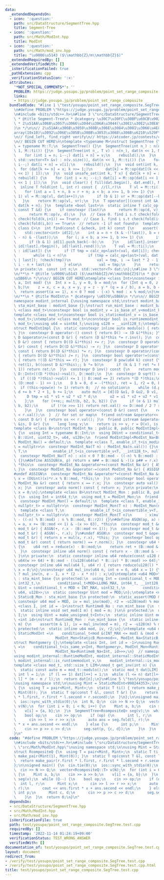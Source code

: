 ```yaml
---
data:
  _extendedDependsOn:
  - icon: ':question:'
    path: src/DataStructure/SegmentTree.hpp
    title: Segment-Tree
  - icon: ':question:'
    path: src/Math/ModInt.hpp
    title: ModInt
  - icon: ':question:'
    path: src/Math/mod_inv.hpp
    title: "\u9006\u5143 ($\\mathbb{Z}/m\\mathbb{Z}$)"
  _extendedRequiredBy: []
  _extendedVerifiedWith: []
  _isVerificationFailed: true
  _pathExtension: cpp
  _verificationStatusIcon: ':x:'
  attributes:
    '*NOT_SPECIAL_COMMENTS*': ''
    PROBLEM: https://judge.yosupo.jp/problem/point_set_range_composite
    links:
    - https://judge.yosupo.jp/problem/point_set_range_composite
  bundledCode: "#line 1 \"test/yosupo/point_set_range_composite.SegTree.test.cpp\"\
    \n#define PROBLEM \"https://judge.yosupo.jp/problem/point_set_range_composite\"\
    \n#include <bits/stdc++.h>\n#line 3 \"src/DataStructure/SegmentTree.hpp\"\n/**\n\
    \ * @title Segment-Tree\n * @category \u30C7\u30FC\u30BF\u69CB\u9020\n * O(logN)\n\
    \ * 2\u51AA\u306B\u3057\u3066\u3044\u306A\u3044(\u30E1\u30E2\u30EA\u7BC0\u7D04\
    )\n */\n\n// 2\u51AA\u306B\u3059\u308B\u306E\u3084\u3081\u3066\u4E8C\u6B21\u5143\
    array(10x10)\u3092\u306E\u305B\u308B\u3053\u3068\u306B\u6210\u529F\n// https://atcoder.jp/contests/arc027/tasks/arc027_4\n\
    \n// find_left, find_right verify\n// https://atcoder.jp/contests/code-festival-2014-qualb/tasks/code_festival_qualB_d\n\
    \n// BEGIN CUT HERE\n\ntemplate <typename M>\nstruct SegmentTree {\n  using T\
    \ = typename M::T;\n  SegmentTree() {}\n  SegmentTree(int n_) : n(n_), dat(n <<\
    \ 1, M::ti()) {}\n  SegmentTree(int n_, T v) : n(n_), dat(n << 1, M::ti()) {\n\
    \    for (int i = n; i--;) dat[i + n] = v;\n    rebuild();\n  }\n  SegmentTree(const\
    \ std::vector<T> &v) : n(v.size()), dat(n << 1, M::ti()) {\n    for (int i = n;\
    \ i--;) dat[i + n] = v[i];\n    rebuild();\n  }\n  void set(int k, T x) {\n  \
    \  for (dat[k += n] = x; k >>= 1;)\n      dat[k] = M::op(dat[(k << 1) | 0], dat[(k\
    \ << 1) | 1]);\n  }\n  void unsafe_set(int k, T x) { dat[k + n] = x; }\n  void\
    \ rebuild() {\n    for (int i = n; --i;) dat[i] = M::op(dat[i << 1 | 0], dat[i\
    \ << 1 | 1]);\n  }\n  void clear() { fill(dat.begin(), dat.end(), M::ti()); }\n\
    \  inline T fold(int l, int r) const {  //[l,r)\n    T vl = M::ti(), vr = M::ti();\n\
    \    for (int a = l + n, b = r + n; a < b; a >>= 1, b >>= 1) {\n      if (a &\
    \ 1) vl = M::op(vl, dat[a++]);\n      if (b & 1) vr = M::op(dat[--b], vr);\n \
    \   }\n    return M::op(vl, vr);\n  }\n  T operator[](const int &k) const { return\
    \ dat[k + n]; }\n  template <bool last>\n  static inline T calc_op(const T &v,\
    \ const T &d) {\n    if constexpr (last)\n      return M::op(d, v);\n    else\n\
    \      return M::op(v, d);\n  }\n  // Case 0. find i s.t check(fold(k,i)) == False,\
    \ check(fold(k,i+1)) == True\n  // Case 1. find i s.t check(fold(i+1,b)) == False,\
    \ check(fold(i,b)) == True\n  // return -1 if not found\n  template <bool last,\
    \ class C>\n  int find(const C &check, int k) const {\n    assert(!check(M::ti()));\n\
    \    std::vector<int> id[2];\n    int a = n + (k & -(!last)), b = n + n + ((k\
    \ - n) & -(last));\n    for (; a < b; a >>= 1, b >>= 1) {\n      if (a & 1) id[0].push_back(a++);\n\
    \      if (b & 1) id[1].push_back(--b);\n    }\n    id[last].insert(id[last].end(),\
    \ id[!last].rbegin(), id[!last].rend());\n    T val = M::ti();\n    for (int i\
    \ : id[last]) {\n      if (T tmp = calc_op<last>(val, dat[i]); check(tmp)) {\n\
    \        while (i < n)\n          if (tmp = calc_op<last>(val, dat[i = i << 1\
    \ | last]); !check(tmp))\n            val = tmp, i -= last * 2 - 1;\n        return\
    \ i - n + last;\n      } else\n        val = tmp;\n    }\n    return -1;\n  }\n\
    \n private:\n  const int n;\n  std::vector<T> dat;\n};\n#line 3 \"src/Math/mod_inv.hpp\"\
    \n/**\n * @title \u9006\u5143 ($\\mathbb{Z}/m\\mathbb{Z}$)\n * @category \u6570\
    \u5B66\n */\n\n// BEGIN CUT HERE\ntemplate <class Int>\nconstexpr inline Int mod_inv(Int\
    \ a, Int mod) {\n  Int x = 1, y = 0, b = mod;\n  for (Int q = 0, z = 0, c = 0;\
    \ b;)\n    z = x, c = a, x = y, y = z - y * (q = a / b), a = b, b = c - b * q;\n\
    \  return assert(a == 1), x < 0 ? mod - (-x) % mod : x % mod;\n}\n#line 4 \"src/Math/ModInt.hpp\"\
    \n/**\n * @title ModInt\n * @category \u6570\u5B66\n */\n\n// BEGIN CUT HERE\n\
    namespace modint_internal {\nusing namespace std;\nstruct modint_base {};\nstruct\
    \ sta_mint_base : modint_base {};\nstruct run_mint_base : modint_base {};\ntemplate\
    \ <class mod_t>\nconstexpr bool is_modint_v = is_base_of_v<modint_base, mod_t>;\n\
    template <class mod_t>\nconstexpr bool is_staticmodint_v = is_base_of_v<sta_mint_base,\
    \ mod_t>;\ntemplate <class mod_t>\nconstexpr bool is_runtimemodint_v = is_base_of_v<run_mint_base,\
    \ mod_t>;\nusing u64 = uint64_t;\nusing u128 = __uint128_t;\ntemplate <class D>\n\
    struct ModIntImpl {\n  static constexpr inline auto modulo() { return D::mod;\
    \ }\n  constexpr D operator-() const { return D() -= (D &)*this; }\n  constexpr\
    \ D &operator/=(const D &r) { return (D &)*this *= r.inv(); }\n  constexpr D operator+(const\
    \ D &r) const { return D((D &)*this) += r; }\n  constexpr D operator-(const D\
    \ &r) const { return D((D &)*this) -= r; }\n  constexpr D operator*(const D &r)\
    \ const { return D((D &)*this) *= r; }\n  constexpr D operator/(const D &r) const\
    \ { return D((D &)*this) /= r; }\n  constexpr bool operator!=(const D &r) const\
    \ { return !((D &)*this == r); }\n  constexpr D pow(u64 k) const {\n    for (D\
    \ ret(1), b((const D &)*this);; b *= b)\n      if (k & 1 ? ret *= b : 0; !(k >>=\
    \ 1)) return ret;\n  }\n  constexpr D inv() const {\n    return mod_inv<typename\
    \ D::Int>(((D *)this)->val(), D::mod);\n  }\n  constexpr D sqrt() const {\n  \
    \  if (((D *)this)->val() <= 1 || D::mod == 2) return *(D *)this;\n    u64 e =\
    \ (D::mod - 1) >> 1;\n    D b = 0, d = -(*this), ret = 1, r2 = 0, b2 = 1;\n  \
    \  if (this->pow(e) != 1) return 0;  // no solution\n    while (d.pow(e) == 1)\
    \ d += b * 2 + 1, b += 1;\n    auto mult = [d](D &u1, D &u2, D v1, D v2) {\n \
    \     D tmp = u1 * v1 + u2 * v2 * d;\n      u2 = u1 * v2 + u2 * v1, u1 = tmp;\n\
    \    };\n    for (++e;; mult(b, b2, b, b2)) {\n      if (e & 1) mult(ret, r2,\
    \ b, b2);\n      if (!(e >>= 1)) return ret.val() <= D::mod / 2 ? ret : -ret;\n\
    \    }\n  }\n  constexpr bool operator<(const D &r) const {\n    return ((D *)this)->val()\
    \ < r.val();\n  }  // for set or map\n  friend ostream &operator<<(ostream &os,\
    \ const D &r) { return os << r.val(); }\n  friend istream &operator>>(istream\
    \ &is, D &r) {\n    long long v;\n    return is >> v, r = D(v), is;\n  }\n};\n\
    template <class B>\nstruct ModInt_Na : public B, public ModIntImpl<ModInt_Na<B>>\
    \ {\n  using Int = typename B::Int;\n  using DUint = conditional_t<is_same_v<typename\
    \ B::Uint, uint32_t>, u64, u128>;\n  friend ModIntImpl<ModInt_Na<B>>;\n  constexpr\
    \ ModInt_Na() = default;\n  template <class T, enable_if_t<is_modint_v<T>, nullptr_t>\
    \ = nullptr>\n  constexpr ModInt_Na(T n) : ModInt_Na(n.val()) {}\n  template <class\
    \ T,\n            enable_if_t<is_convertible_v<T, __int128_t>, nullptr_t> = nullptr>\n\
    \  constexpr ModInt_Na(T n) : x(n < 0 ? B::mod - ((-n) % B::mod) : n % B::mod)\
    \ {}\n#define ASSIGN(m, p) return x m## = B::mod & -((x p## = r.x) >= B::mod),\
    \ *this\n  constexpr ModInt_Na &operator+=(const ModInt_Na &r) { ASSIGN(-, +);\
    \ }\n  constexpr ModInt_Na &operator-=(const ModInt_Na &r) { ASSIGN(+, -); }\n\
    #undef ASSIGN\n  constexpr ModInt_Na &operator*=(const ModInt_Na &r) {\n    return\
    \ x = (DUint)(x)*r.x % B::mod, *this;\n  }\n  constexpr bool operator==(const\
    \ ModInt_Na &r) const { return x == r.x; }\n  constexpr auto val() const { return\
    \ x; }\n  constexpr auto norm() const { return x; }\n\n private:\n  typename B::Uint\
    \ x = 0;\n};\ntemplate <class B>\nstruct ModInt_Mon : public B, public ModIntImpl<ModInt_Mon<B>>\
    \ {\n  using Int = int64_t;\n  using mod_t = ModInt_Mon;\n  friend ModIntImpl<ModInt_Mon<B>>;\n\
    \  constexpr ModInt_Mon() = default;\n  template <class T, enable_if_t<is_modint_v<T>,\
    \ nullptr_t> = nullptr>\n  constexpr ModInt_Mon(T n) : ModInt_Mon(n.val()) {}\n\
    \  template <class T,\n            enable_if_t<is_convertible_v<T, __int128_t>,\
    \ nullptr_t> = nullptr>\n  constexpr ModInt_Mon(T n)\n      : x(mul(n < 0 ? B::mod\
    \ - ((-n) % B::mod) : n % B::mod, B::r2)) {}\n#define ASGN(op, a) return x op##\
    \ = a, x += (B::mod << 1) & -(x >> 63), *this\n  constexpr mod_t &operator+=(const\
    \ mod_t &r) { ASGN(+, r.x - (B::mod << 1)); }\n  constexpr mod_t &operator-=(const\
    \ mod_t &r) { ASGN(-, r.x); }\n#undef ASGN\n  constexpr mod_t &operator*=(const\
    \ mod_t &r) { return x = mul(x, r.x), *this; }\n  constexpr bool operator==(const\
    \ mod_t &r) const { return norm() == r.norm(); }\n  constexpr u64 val() const\
    \ {\n    u64 ret = reduce(x) - B::mod;\n    return ret + (B::mod & -(ret >> 63));\n\
    \  }\n  constexpr inline u64 norm() const { return x - (B::mod & -(x >= B::mod));\
    \ }\n\n private:\n  static constexpr inline u64 reduce(const u128 &w) {\n    return\
    \ u64(w >> 64) + B::mod - ((u128(u64(w) * B::iv) * B::mod) >> 64);\n  }\n  static\
    \ constexpr inline u64 mul(u64 l, u64 r) { return reduce(u128(l) * r); }\n  u64\
    \ x = 0;\n};\nconstexpr u64 mul_inv(u64 n, int e = 6, u64 x = 1) {\n  return e\
    \ ? mul_inv(n, e - 1, x * (2 - x * n)) : x;\n}\ntemplate <u64 MOD>\nstruct StaticB_Na\
    \ : sta_mint_base {\n protected:\n  using Int = conditional_t < MOD < INT_MAX,\
    \ int32_t,\n        conditional_t<MOD<LLONG_MAX, int64_t, __int128_t>>;\n  using\
    \ Uint = conditional_t < MOD < INT_MAX, uint32_t,\n        conditional_t<MOD<LLONG_MAX,\
    \ u64, u128>>;\n  static constexpr Uint mod = MOD;\n};\ntemplate <u64 MOD>\nstruct\
    \ StaticB_Mon : sta_mint_base {\n protected:\n  static_assert(MOD & 1);\n  static\
    \ constexpr u64 mod = MOD, iv = mul_inv(mod), r2 = -u128(mod) % mod;\n};\ntemplate\
    \ <class I, int id = -1>\nstruct RuntimeB_Na : run_mint_base {\n  static_assert(is_integral_v<I>);\n\
    \  static inline void set_mod(I m) { mod = m; }\n\n protected:\n  using Int =\
    \ I;\n  using Uint = make_unsigned_t<Int>;\n  static inline Uint mod;\n};\ntemplate\
    \ <int id>\nstruct RuntimeB_Mon : run_mint_base {\n  static inline void set_mod(u64\
    \ m) {\n    assert(m & 1), iv = mul_inv(mod = m), r2 = -u128(m) % m;\n  }\n\n\
    \ protected:\n  static inline u64 mod, iv, r2;\n};\ntemplate <u64 mod>\nusing\
    \ StaticModInt =\n    conditional_t<mod &(INT_MAX <= mod) & (mod < LLONG_MAX),\n\
    \                  ModInt_Mon<StaticB_Mon<mod>>, ModInt_Na<StaticB_Na<mod>>>;\n\
    struct Montgomery {};\ntemplate <class Int, int id = -1>\nusing RuntimeModInt\
    \ =\n    conditional_t<is_same_v<Int, Montgomery>, ModInt_Mon<RuntimeB_Mon<id>>,\n\
    \                  ModInt_Na<RuntimeB_Na<Int, id>>>;\n}  // namespace modint_internal\n\
    using modint_internal::RuntimeModInt, modint_internal::StaticModInt,\n    modint_internal::Montgomery,\
    \ modint_internal::is_runtimemodint_v,\n    modint_internal::is_modint_v, modint_internal::is_staticmodint_v;\n\
    template <class mod_t, std::size_t LIM>\nmod_t get_inv(int n) {\n  static_assert(is_modint_v<mod_t>);\n\
    \  static const auto m = mod_t::modulo();\n  static mod_t dat[LIM];\n  static\
    \ int l = 1;\n  if (l == 1) dat[l++] = 1;\n  while (l <= n) dat[l++] = dat[m %\
    \ l] * (m - m / l);\n  return dat[n];\n}\n#line 5 \"test/yosupo/point_set_range_composite.SegTree.test.cpp\"\
    \nusing namespace std;\n\nusing Mint = StaticModInt<998244353>;\nstruct RcompositeQ\
    \ {\n  using T = pair<Mint, Mint>;\n  static T ti() { return make_pair(Mint(1),\
    \ Mint(0)); }\n  static T op(const T &l, const T &r) {\n    return make_pair(r.first\
    \ * l.first, r.first * l.second + r.second);\n  }\n};\n\nsigned main() {\n  cin.tie(0);\n\
    \  ios::sync_with_stdio(0);\n  int N, Q;\n  cin >> N >> Q;\n  vector<RcompositeQ::T>\
    \ v(N);\n  for (int i = 0; i < N; i++) {\n    Mint a, b;\n    cin >> a >> b;\n\
    \    v[i] = {a, b};\n  }\n  SegmentTree<RcompositeQ> seg(v);\n  while (Q--) {\n\
    \    bool op;\n    cin >> op;\n    if (op) {\n      int l, r;\n      Mint x;\n\
    \      cin >> l >> r >> x;\n      auto ans = seg.fold(l, r);\n      cout << ans.first\
    \ * x + ans.second << endl;\n    } else {\n      int p;\n      Mint c, d;\n  \
    \    cin >> p >> c >> d;\n      seg.set(p, {c, d});\n    }\n  }\n  return 0;\n\
    }\n"
  code: "#define PROBLEM \"https://judge.yosupo.jp/problem/point_set_range_composite\"\
    \n#include <bits/stdc++.h>\n#include \"src/DataStructure/SegmentTree.hpp\"\n#include\
    \ \"src/Math/ModInt.hpp\"\nusing namespace std;\n\nusing Mint = StaticModInt<998244353>;\n\
    struct RcompositeQ {\n  using T = pair<Mint, Mint>;\n  static T ti() { return\
    \ make_pair(Mint(1), Mint(0)); }\n  static T op(const T &l, const T &r) {\n  \
    \  return make_pair(r.first * l.first, r.first * l.second + r.second);\n  }\n\
    };\n\nsigned main() {\n  cin.tie(0);\n  ios::sync_with_stdio(0);\n  int N, Q;\n\
    \  cin >> N >> Q;\n  vector<RcompositeQ::T> v(N);\n  for (int i = 0; i < N; i++)\
    \ {\n    Mint a, b;\n    cin >> a >> b;\n    v[i] = {a, b};\n  }\n  SegmentTree<RcompositeQ>\
    \ seg(v);\n  while (Q--) {\n    bool op;\n    cin >> op;\n    if (op) {\n    \
    \  int l, r;\n      Mint x;\n      cin >> l >> r >> x;\n      auto ans = seg.fold(l,\
    \ r);\n      cout << ans.first * x + ans.second << endl;\n    } else {\n     \
    \ int p;\n      Mint c, d;\n      cin >> p >> c >> d;\n      seg.set(p, {c, d});\n\
    \    }\n  }\n  return 0;\n}\n"
  dependsOn:
  - src/DataStructure/SegmentTree.hpp
  - src/Math/ModInt.hpp
  - src/Math/mod_inv.hpp
  isVerificationFile: true
  path: test/yosupo/point_set_range_composite.SegTree.test.cpp
  requiredBy: []
  timestamp: '2022-11-14 01:24:19+09:00'
  verificationStatus: TEST_WRONG_ANSWER
  verifiedWith: []
documentation_of: test/yosupo/point_set_range_composite.SegTree.test.cpp
layout: document
redirect_from:
- /verify/test/yosupo/point_set_range_composite.SegTree.test.cpp
- /verify/test/yosupo/point_set_range_composite.SegTree.test.cpp.html
title: test/yosupo/point_set_range_composite.SegTree.test.cpp
---
```


